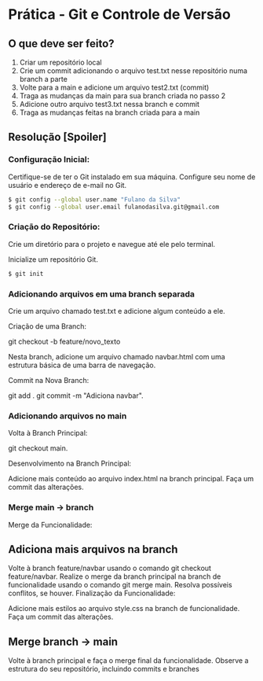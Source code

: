 # Prática - Git e Controle de Versão

## O que deve ser feito?

1. Criar um repositório local
2. Crie um commit adicionando o arquivo test.txt nesse repositório numa branch a parte
3. Volte para a main e adicione um arquivo test2.txt (commit)
4. Traga as mudanças da main para sua branch criada no passo 2
5. Adicione outro arquivo test3.txt nessa branch e commit
6. Traga as mudanças feitas na branch criada para a main


##  Resolução [Spoiler]

### Configuração Inicial:

Certifique-se de ter o Git instalado em sua máquina.
Configure seu nome de usuário e endereço de e-mail no Git.

```bash
$ git config --global user.name "Fulano da Silva"
$ git config --global user.email fulanodasilva.git@gmail.com
```

### Criação do Repositório:

Crie um diretório para o projeto e navegue até ele pelo terminal.

Inicialize um repositório Git.

```bash
$ git init
```

### Adicionando arquivos em uma branch separada

Crie um arquivo chamado test.txt e adicione algum conteúdo a ele.

Criação de uma Branch:

 git checkout -b feature/novo_texto

Nesta branch, adicione um arquivo chamado navbar.html com uma estrutura básica de uma barra de navegação.

Commit na Nova Branch:

git add .
git commit -m "Adiciona navbar".



### Adicionando arquivos no main

Volta à Branch Principal:

git checkout main.

Desenvolvimento na Branch Principal:

Adicione mais conteúdo ao arquivo index.html na branch principal.
Faça um commit das alterações.

### Merge main -> branch
Merge da Funcionalidade:

## Adiciona mais arquivos na branch 
Volte à branch feature/navbar usando o comando git checkout feature/navbar.
Realize o merge da branch principal na branch de funcionalidade usando o comando git merge main.
Resolva possíveis conflitos, se houver.
Finalização da Funcionalidade:

Adicione mais estilos ao arquivo style.css na branch de funcionalidade.
Faça um commit das alterações.

## Merge branch -> main

Volte à branch principal e faça o merge final da funcionalidade.
Observe a estrutura do seu repositório, incluindo commits e branches
